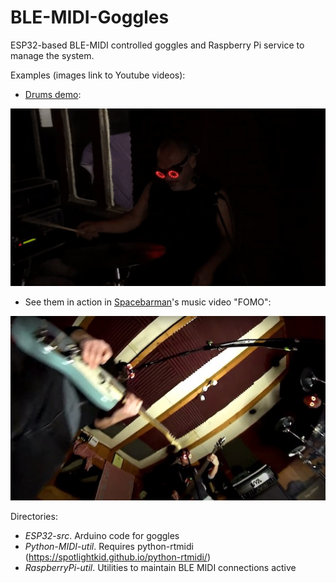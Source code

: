 # BLE-MIDI-Goggles

ESP32-based BLE-MIDI controlled goggles and Raspberry Pi service to manage the system.

Examples (images link to Youtube videos):

* [Drums demo](https://www.youtube.com/watch?v=fSSJu2f_Yg4):

[![BLE-MIDI Goggles demo](mauro.gif)](https://www.youtube.com/watch?v=fSSJu2f_Yg4)

* See them in action in [Spacebarman](http://www.spacebarman.com)'s music video "FOMO":

[![Spacebarman - FOMO - music video](band.jpg)](https://www.youtube.com/watch?v=7elgfIqfh_I)

Directories:
- _ESP32-src_. Arduino code for goggles
- _Python-MIDI-util_. Requires python-rtmidi (https://spotlightkid.github.io/python-rtmidi/)
- _RaspberryPi-util_. Utilities to maintain BLE MIDI connections active
